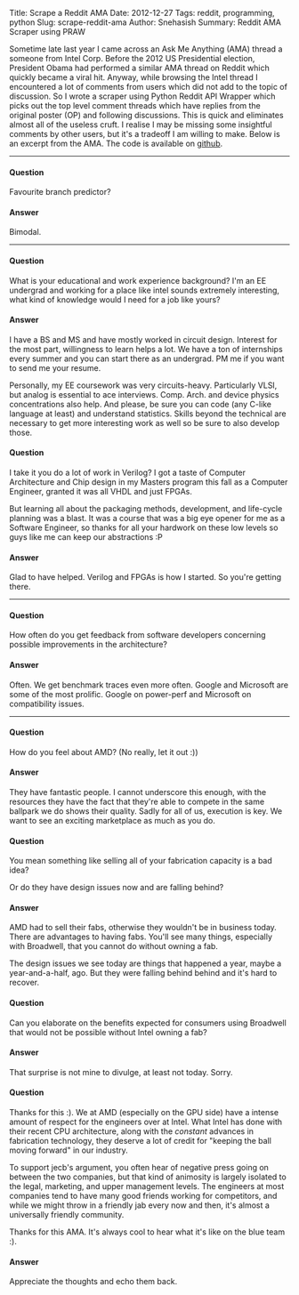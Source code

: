 Title: Scrape a Reddit AMA
Date: 2012-12-27 
Tags: reddit, programming, python
Slug: scrape-reddit-ama
Author: Snehasish
Summary: Reddit AMA Scraper using PRAW


Sometime late last year I came across an Ask Me Anything (AMA) thread a someone from Intel Corp. Before the 2012 US Presidential election, President Obama had performed a similar AMA thread on Reddit which quickly became a viral hit. Anyway, while browsing the Intel thread I encountered a lot of comments from users which did not add to the topic of discussion. So I wrote a scraper using Python Reddit API Wrapper which picks out the top level comment threads which have replies from the original poster (OP) and following discussions. This is quick and eliminates almost all of the useless cruft. I realise I may be missing some insightful comments by other users, but it's a tradeoff I am willing to make. Below is an excerpt from the AMA. The code is available on [github](https://github.com/snehasish/AMAScraper).

------------------


#### Question
Favourite branch predictor?

#### Answer
Bimodal.

------------------

#### Question
What is your educational and work experience background? I'm an EE undergrad and working for a place like intel sounds extremely interesting, what kind of knowledge would I need for a job like yours?

#### Answer
I have a BS and MS and have mostly worked in circuit design. Interest for the most part, willingness to learn helps a lot. We have a ton of internships every summer and you can start there as an undergrad. PM me if you want to send me your resume.

Personally, my EE coursework was very circuits-heavy. Particularly VLSI, but analog is essential to ace interviews. Comp. Arch. and device physics concentrations also help. And please, be sure you can code (any C-like language at least) and understand statistics. Skills beyond the technical are necessary to get more interesting work as well so be sure to also develop those.

#### Question
I take it you do a lot of work in Verilog? I got a taste of Computer Architecture and Chip design in my Masters program this fall as a Computer Engineer, granted it was all VHDL and just FPGAs.

But learning all about the packaging methods, development, and life-cycle planning was a blast. It was a course that was a big eye opener for me as a Software Engineer, so thanks for all your hardwork on these low levels so guys like me can keep our abstractions :P

#### Answer
Glad to have helped. Verilog and FPGAs is how I started. So you're getting there.

------------------

#### Question
How often do you get feedback from software developers concerning possible improvements in  the architecture?

#### Answer
Often. We get benchmark traces even more often. Google and Microsoft are some of the most prolific. Google on power-perf and Microsoft on compatibility issues.

------------------

#### Question
How do you feel about AMD?
(No really, let it out :))

#### Answer
They have fantastic people. I cannot underscore this enough, with the resources they have the fact that they're able to compete in the same ballpark we do shows their quality. Sadly for all of us, execution is key. We want to see an exciting marketplace as much as you do.

#### Question
You mean something like selling all of your fabrication capacity is a bad idea?

Or do they have design issues now and are falling behind?

#### Answer
AMD had to sell their fabs, otherwise they wouldn't be in business today. There are advantages to having fabs. You'll see many things, especially with Broadwell, that you cannot do without owning a fab.

The design issues we see today are things that happened a year, maybe a year-and-a-half, ago. But they were falling behind behind and it's hard to recover.

#### Question
Can you elaborate on the benefits expected for consumers using Broadwell that would not be possible without Intel owning a fab?

#### Answer
That surprise is not mine to divulge, at least not today. Sorry.

#### Question
Thanks for this :). We at AMD (especially on the GPU side) have a intense amount of respect for the engineers over at Intel. What Intel has done with their recent CPU architecture, along with the _constant_ advances in fabrication technology, they deserve a lot of credit for "keeping the ball moving forward" in our industry. 

To support jecb's argument, you often hear of negative press going on between the two companies, but that kind of animosity is largely isolated to the legal, marketing, and upper management levels. The engineers at most companies tend to have many good friends working for competitors, and while we might throw in a friendly jab every now and then, it's almost a universally friendly community. 

Thanks for this AMA. It's always cool to hear what it's like on the blue team :). 

#### Answer
Appreciate the thoughts and echo them back.

